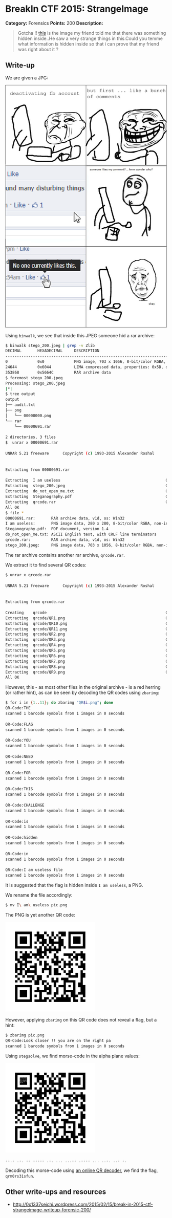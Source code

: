 # BreakIn CTF 2015: StrangeImage

**Category:** Forensics
**Points:** 200
**Description:**

> Gotcha !! [this](stego_200.jpeg) is the image my friend told me that there was something hidden inside..He saw a very strange things in this.Could you temme what information is hidden inside so that i can prove that my friend was right about it ?

## Write-up

We are given a JPG:

![](./stego_200.jpeg)

Using `binwalk`, we see that inside this JPEG someone hid a rar archive:

```bash
$ binwalk stego_200.jpeg | grep -v Zlib
DECIMAL       HEXADECIMAL     DESCRIPTION
--------------------------------------------------------------------------------
0             0x0             PNG image, 703 x 1056, 8-bit/color RGBA, non-interlaced
24644         0x6044          LZMA compressed data, properties: 0x5D, dictionary size: 2097152 bytes, missing uncompressed size
353868        0x5664C         RAR archive data
$ foremost stego_200.jpeg 
Processing: stego_200.jpeg
|*|
$ tree output
output
├── audit.txt
├── png
│   └── 00000000.png
└── rar
    └── 00000691.rar

2 directories, 3 files
$  unrar x 00000691.rar 

UNRAR 5.21 freeware      Copyright (c) 1993-2015 Alexander Roshal


Extracting from 00000691.rar

Extracting  I am useless                                              OK 
Extracting  stego_200.jpeg                                            OK 
Extracting  do_not_open_me.txt                                        OK 
Extracting  Steganography.pdf                                         OK 
Extracting  qrcode.rar                                                OK 
All OK
$ file *
00000691.rar:       RAR archive data, v1d, os: Win32
I am useless:       PNG image data, 280 x 280, 8-bit/color RGBA, non-interlaced
Steganography.pdf:  PDF document, version 1.4
do_not_open_me.txt: ASCII English text, with CRLF line terminators
qrcode.rar:         RAR archive data, v1d, os: Win32
stego_200.jpeg:     PNG image data, 703 x 1056, 8-bit/color RGBA, non-interlaced
```

The rar archive contains another rar archive, `qrcode.rar`.

We extract it to find several QR codes:

```bash
$ unrar x qrcode.rar 

UNRAR 5.21 freeware      Copyright (c) 1993-2015 Alexander Roshal


Extracting from qrcode.rar

Creating    qrcode                                                    OK
Extracting  qrcode/QR1.png                                            OK 
Extracting  qrcode/QR10.png                                           OK 
Extracting  qrcode/QR11.png                                           OK 
Extracting  qrcode/QR2.png                                            OK 
Extracting  qrcode/QR3.png                                            OK 
Extracting  qrcode/QR4.png                                            OK 
Extracting  qrcode/QR5.png                                            OK 
Extracting  qrcode/QR6.png                                            OK 
Extracting  qrcode/QR7.png                                            OK 
Extracting  qrcode/QR8.png                                            OK 
Extracting  qrcode/QR9.png                                            OK 
All OK
```

However, this - as most other files in the original archive - is a red herring (or rather hint), as can be seen by decoding the QR codes using `zbarimg`:

```bash
$ for i in {1..11}; do zbarimg "QR$i.png"; done
QR-Code:THE
scanned 1 barcode symbols from 1 images in 0 seconds

QR-Code:FLAG
scanned 1 barcode symbols from 1 images in 0 seconds

QR-Code:YOU
scanned 1 barcode symbols from 1 images in 0 seconds

QR-Code:NEED
scanned 1 barcode symbols from 1 images in 0 seconds

QR-Code:FOR
scanned 1 barcode symbols from 1 images in 0 seconds

QR-Code:THIS
scanned 1 barcode symbols from 1 images in 0 seconds

QR-Code:CHALLENGE
scanned 1 barcode symbols from 1 images in 0 seconds

QR-Code:is
scanned 1 barcode symbols from 1 images in 0 seconds

QR-Code:hidden
scanned 1 barcode symbols from 1 images in 0 seconds

QR-Code:in
scanned 1 barcode symbols from 1 images in 0 seconds

QR-Code:I am useless file
scanned 1 barcode symbols from 1 images in 0 seconds
```

It is suggested that the flag is hidden inside `I am useless`, a PNG.

We rename the file accordingly:

```bash
$ mv I\ am\ useless pic.png
```

The PNG is yet another QR code:

![](./pic.png)

However, applying `zbarimg` on this QR code does not reveal a flag, but a hint:

```bash
$ zbarimg pic.png 
QR-Code:Look closer !! you are on the right pa
scanned 1 barcode symbols from 1 images in 0 seconds
```

Using `stegsolve`, we find morse-code in the alpha plane values:

![](./stegsolve.png)

    --.- .-. -- ----- .-. ... ...-- .---- ... ..-. ..- -.

Decoding this morse-code using [an online QR decoder](https://gc.de/gc/morse/), we find the flag, `qrm0rs31sfun`.

## Other write-ups and resources

* <http://0x1337seichi.wordpress.com/2015/02/15/break-in-2015-ctf-strangeimage-writeup-forensic-200/>
